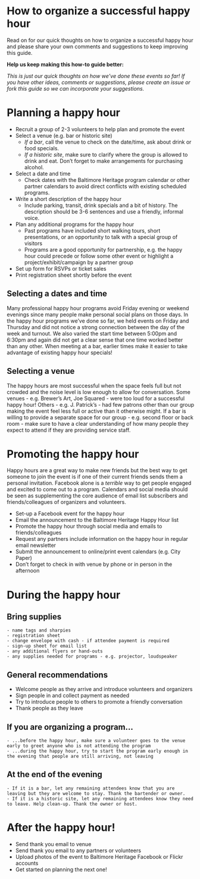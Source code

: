 # How to organize a successful happy hour

Read on for our quick thoughts on how to organize a successful happy hour and please share your own comments and suggestions to keep improving this guide.

**Help us keep making this how-to guide better:**

_This is just our quick thoughts on how we’ve done these events so far! If you have other ideas, comments or suggestions, please create an issue or fork this guide so we can incorporate your suggestions._

# Planning a happy hour

- Recruit a group of 2-3 volunteers to help plan and promote the event	
- Select a venue (e.g. bar or historic site)
	- _If a bar_, call the venue to check on the date/time, ask about drink or food specials.
	- _If a historic site_, make sure to clarify where the group is allowed to drink and eat. Don’t forget to make arrangements for purchasing alcohol.
- Select a date and time
	- Check dates with the Baltimore Heritage program calendar or other partner calendars to avoid direct conflicts with existing scheduled programs.
- Write a short description of the happy hour
	- Include parking, transit, drink specials and a bit of history. The description should be 3-6 sentences and use a friendly, informal voice.
- Plan any additional programs for the happy hour
	- Past programs have included short walking tours, short presentations, or an opportunity to talk with a special group of visitors
	- Programs are a good opportunity for partnership, e.g. the happy hour could precede or follow some other event or highlight a project/exhibit/campaign by a partner group
- Set up form for RSVPs or ticket sales
- Print registration sheet shortly before the event

## Selecting a dates and time

Many professional happy hour programs avoid Friday evening or weekend evenings since many people make personal social plans on those days. In the happy hour programs we’ve done so far, we held events on Friday and Thursday and did not notice a strong connection between the day of the week and turnout. We also varied the start time between 5:00pm and 6:30pm and again did not get a clear sense that one time worked better than any other. When meeting at a bar, earlier times make it easier to take advantage of existing happy hour specials!

## Selecting a venue

The happy hours are most successful when the space feels full but not crowded and the noise level is low enough to allow for conversation. Some venues - e.g. Brewer’s Art, Joe Squared - were too loud for a successful happy hour! Others - e.g. J. Patrick’s - had few patrons other than our group making the event feel less full or active than it otherwise might. If a bar is willing to provide a separate space for our group - e.g. second floor or back room - make sure to have a clear understanding of how many people they expect to attend if they are providing service staff.

# Promoting the happy hour

Happy hours are a great way to make new friends but the best way to get someone to join the event is if one of their current friends sends them a personal invitation. Facebook alone is a _terrible_ way to get people engaged and excited to come out to a program. Calendars and social media should be seen as supplementing the core audience of email list subscribers and friends/colleagues of organizers and volunteers.

- Set-up a Facebook event for the happy hour
- Email the announcement to the Baltimore Heritage Happy Hour list
- Promote the happy hour through social media and emails to friends/colleagues
- Request any partners include information on the happy hour in regular email newsletter
- Submit the announcement to online/print event calendars (e.g. City Paper)
- Don’t forget to check in with venue by phone or in person in the afternoon	

# During the happy hour

## Bring supplies
	- name tags and sharpies	
	- registration sheet
	- change envelope with cash - if attendee payment is required
	- sign-up sheet for email list
	- any additional flyers or hand-outs
	- any supplies needed for programs - e.g. projector, loudspeaker

## General recommendations
- Welcome people as they arrive and introduce volunteers and organizers
- Sign people in and collect payment as needed
- Try to introduce people to others to promote a friendly conversation
- Thank people as they leave

## If you are organizing a program...
	- ...before the happy hour, make sure a volunteer goes to the venue early to greet anyone who is not attending the program
	- ...during the happy hour, try to start the program early enough in the evening that people are still arriving, not leaving

## At the end of the evening
	- If it is a bar, let any remaining attendees know that you are leaving but they are welcome to stay. Thank the bartender or owner.
	- If it is a historic site, let any remaining attendees know they need to leave. Help clean-up. Thank the owner or host.
		
# After the happy hour!
- Send thank you email to venue
- Send thank you email to any partners or volunteers
- Upload photos of the event to Baltimore Heritage Facebook or Flickr accounts
- Get started on planning the next one!
